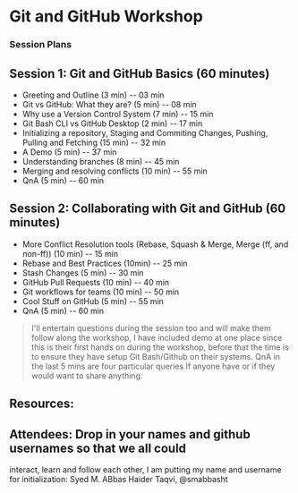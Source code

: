 # Git and GitHub Workshop

### Session Plans

## Session 1: Git and GitHub Basics (60 minutes)

- Greeting and Outline (3 min) -- 03 min
- Git vs GitHub: What they are? (5 min) -- 08 min
- Why use a Version Control System (7 min) -- 15 min
- Git Bash CLI vs GitHub Desktop (2 min) -- 17 min
- Initializing a repository, Staging and Commiting Changes, Pushing, Pulling
  and Fetching (15 min) -- 32 min
- A Demo (5 min) -- 37 min
- Understanding branches (8 min) -- 45 min
- Merging and resolving conflicts (10 min) -- 55 min
- QnA (5 min) -- 60 min

## Session 2: Collaborating with Git and GitHub (60 minutes)

- More Conflict Resolution tools (Rebase, Squash & Merge, Merge (ff, and
  non-ff))  (10 min) -- 15 min
- Rebase and Best Practices (10min) -- 25 min
- Stash Changes (5 min) -- 30 min
- GitHub Pull Requests (10 min) -- 40 min
- Git workflows for teams (10 min) -- 50 min
- Cool Stuff on GitHub (5 min) -- 55 min
- QnA (5 min) -- 60 min


> I'll entertain questions during the session too and will make them follow
> along the workshop, I have included demo at one place since this is their
> first hands on during the workshop, before that the time is to ensure they
> have setup Git Bash/Github on their systems. QnA in the last 5 mins are four
> particular queries If anyone have or if they would want to share anything.

## Resources:



## Attendees: Drop in your names and github usernames so that we all could
interact, learn and follow each other, I am putting my name and username for
initialization: Syed M. ABbas Haider Taqvi, @smabbasht
